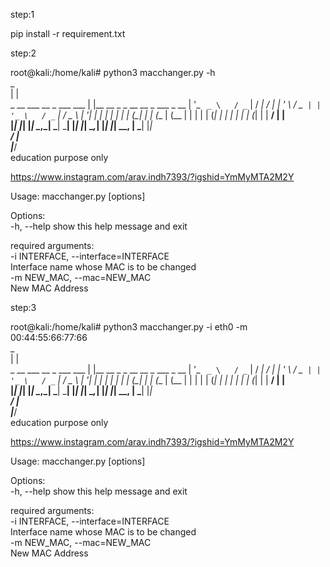 step:1

pip install -r requirement.txt

step:2

root@kali:/home/kali# python3 macchanger.py -h                                                                                                    
                                                                                                                                                                                          _                                           
                                   | |                                          
  _ __ ___     __ _    ___    ___  | |__     __ _   _ __     __ _    ___   _ __ 
 | '_ ` _ \   / _` |  / __|  / __| | '_ \   / _` | | '_ \   / _` |  / _ \ | '__|
 | | | | | | | (_| | | (__  | (__  | | | | | (_| | | | | | | (_| | |  __/ | |   
 |_| |_| |_|  \__,_|  \___|  \___| |_| |_|  \__,_| |_| |_|  \__, |  \___| |_|   
                                                             __/ |              
                                                            |___/                                                                                                                                                                                                                              
 education purpose only                                                                                                                                    
                                                                                                                                                           
                                                                                                                                                           
 https://www.instagram.com/arav.indh7393/?igshid=YmMyMTA2M2Y                                                                                               
                                                                                                                                                           
Usage: macchanger.py [options]                                                                                                                             
                                                                                                                                                           
Options:                                                                                                                                                   
  -h, --help            show this help message and exit                                                                                                    
                                                                                                                                                           
  required arguments:                                                                                                                                      
    -i INTERFACE, --interface=INTERFACE                                                                                                                    
                        Interface name whose MAC is to be changed                                                                                          
    -m NEW_MAC, --mac=NEW_MAC                                                                                                                              
                        New MAC Address




                        
step:3

root@kali:/home/kali# python3 macchanger.py -i eth0 -m 00:44:55:66:77:66                                                                                        
                                     _                                           
                                   | |                                          
  _ __ ___     __ _    ___    ___  | |__     __ _   _ __     __ _    ___   _ __ 
 | '_ ` _ \   / _` |  / __|  / __| | '_ \   / _` | | '_ \   / _` |  / _ \ | '__|
 | | | | | | | (_| | | (__  | (__  | | | | | (_| | | | | | | (_| | |  __/ | |   
 |_| |_| |_|  \__,_|  \___|  \___| |_| |_|  \__,_| |_| |_|  \__, |  \___| |_|   
                                                             __/ |              
                                                            |___/                                                                                                                                                                                                                                                                                                   
 education purpose only                                                                                                                                     
                                                                                                                                                           
 https://www.instagram.com/arav.indh7393/?igshid=YmMyMTA2M2Y                                                                                               
                                                                                                                                                           
Usage: macchanger.py [options]                                                                                                                             
                                                                                                                                                           
Options:                                                                                                                                                   
  -h, --help            show this help message and exit                                                                                                    
                                                                                                                                                           
  required arguments:                                                                                                                                      
    -i INTERFACE, --interface=INTERFACE                                                                                                                    
                        Interface name whose MAC is to be changed                                                                                          
    -m NEW_MAC, --mac=NEW_MAC                                                                                                                              
                        New MAC Address                                                                                                                                                                       
                                                                                                                                                                       
                                                                                                                                                                     
